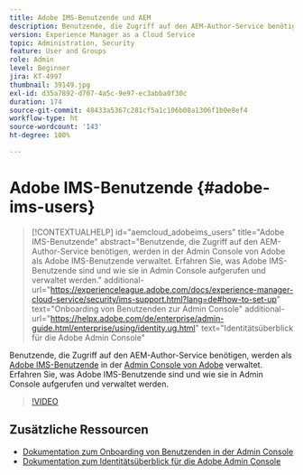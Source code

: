 ```yaml
---
title: Adobe IMS-Benutzende und AEM
description: Benutzende, die Zugriff auf den AEM-Author-Service benötigen, werden in der Admin Console von Adobe als Adobe IMS-Benutzende verwaltet. Erfahren Sie, was Adobe IMS-Benutzende sind und wie sie in Admin Console aufgerufen und verwaltet werden.
version: Experience Manager as a Cloud Service
topic: Administration, Security
feature: User and Groups
role: Admin
level: Beginner
jira: KT-4997
thumbnail: 39149.jpg
exl-id: d35a7892-d707-4a5c-9e97-ec3abba0f30c
duration: 174
source-git-commit: 48433a5367c281cf5a1c106b08a1306f1b0e8ef4
workflow-type: ht
source-wordcount: '143'
ht-degree: 100%

---
```


# Adobe IMS-Benutzende {#adobe-ims-users}

>[!CONTEXTUALHELP]
>id="aemcloud_adobeims_users"
>title="Adobe IMS-Benutzende"
>abstract="Benutzende, die Zugriff auf den AEM-Author-Service benötigen, werden in der Admin Console von Adobe als Adobe IMS-Benutzende verwaltet. Erfahren Sie, was Adobe IMS-Benutzende sind und wie sie in Admin Console aufgerufen und verwaltet werden."
>additional-url="https://experienceleague.adobe.com/docs/experience-manager-cloud-service/security/ims-support.html?lang=de#how-to-set-up" text="Onboarding von Benutzenden zur Admin Console"
>additional-url="https://helpx.adobe.com/de/enterprise/admin-guide.html/enterprise/using/identity.ug.html" text="Identitätsüberblick für die Adobe Admin Console"

Benutzende, die Zugriff auf den AEM-Author-Service benötigen, werden als [Adobe IMS-Benutzende](https://helpx.adobe.com/de/enterprise/using/set-up-identity.html) in der [Admin Console von Adobe](https://adminconsole.adobe.com) verwaltet. Erfahren Sie, was Adobe IMS-Benutzende sind und wie sie in Admin Console aufgerufen und verwaltet werden.

>[!VIDEO](https://video.tv.adobe.com/v/327556?quality=12&learn=on&captions=ger)

## Zusätzliche Ressourcen

+ [Dokumentation zum Onboarding von Benutzenden in der Admin Console](https://experienceleague.adobe.com/docs/experience-manager-cloud-service/security/ims-support.html?lang=de#onboarding-users-in-admin-console)
+ [Dokumentation zum Identitätsüberblick für die Adobe Admin Console](https://helpx.adobe.com/de/enterprise/using/identity.html)
